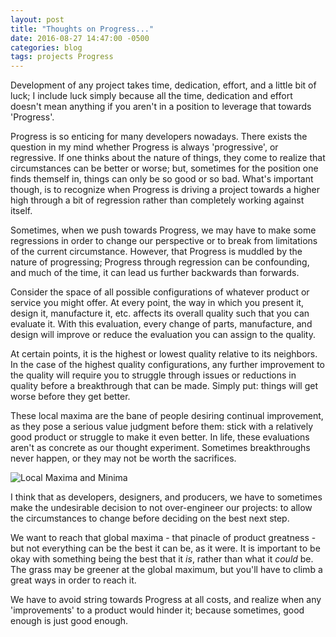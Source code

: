 ```yaml
---
layout: post
title: "Thoughts on Progress..."
date: 2016-08-27 14:47:00 -0500
categories: blog
tags: projects Progress
---
```


Development of any project takes time, dedication, effort, and a little bit of luck; I include luck simply because all the time, dedication and effort doesn't mean anything if you aren't in a position to leverage that towards 'Progress'.
<!--more-->
Progress is so enticing for many developers nowadays. There exists the question in my mind whether Progress is always 'progressive', or regressive. If one thinks about the nature of things, they come to realize that circumstances can be better or worse; but, sometimes for the position one finds themself in, things can only be so good or so bad. What's important though, is to recognize when Progress is driving a project towards a higher high through a bit of regression rather than completely working against itself.

Sometimes, when we push towards Progress, we may have to make some regressions in order to change our perspective or to break from limitations of the current circumstance. However, that Progress is muddled by the nature of progressing; Progress through regression can be confounding, and much of the time, it can lead us further backwards than forwards.

Consider the space of all possible configurations of whatever product or service you might offer. At every point, the way in which you present it, design it, manufacture it, etc. affects its overall quality such that you can evaluate it. With this evaluation, every change of parts, manufacture, and design will improve or reduce the evaluation you can assign to the quality. 

At certain points, it is the highest or lowest quality relative to its neighbors. In the case of the highest quality configurations, any further improvement to the quality will require you to struggle through issues or reductions in quality before a breakthrough that can be made. Simply put: things will get worse before they get better.

These local maxima are the bane of people desiring continual improvement, as they pose a serious value judgment before them: stick with a relatively good product or struggle to make it even better. In life, these evaluations aren't as concrete as our thought experiment. Sometimes breakthroughs never happen, or they may not be worth the sacrifices.

![Local Maxima and Minima](https://upload.wikimedia.org/wikipedia/commons/6/68/Extrema_example_original.svg)

I think that as developers, designers, and producers, we have to sometimes make the undesirable decision to not over-engineer our projects: to allow the circumstances to change before deciding on the best next step. 

We want to reach that global maxima - that pinacle of product greatness - but not everything can be the best it can be, as it were. It is important to be okay with something being the best that it _is_, rather than what it _could_ be. The grass may be greener at the global maximum, but you'll have to climb a great ways in order to reach it. 

We have to avoid string towards Progress at all costs, and realize when any 'improvements' to a product would hinder it; because sometimes, good enough is just good enough.	
